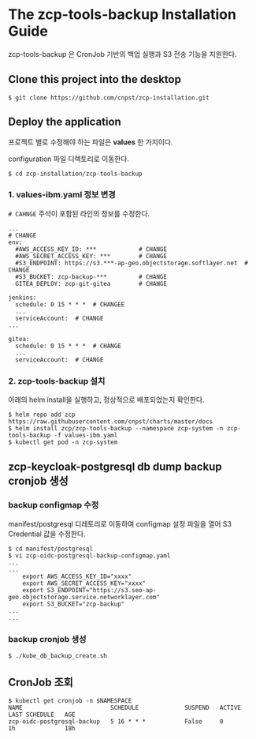 # The zcp-tools-backup Installation Guide

zcp-tools-backup 은 CronJob 기반의 백업 실행과 S3 전송 기능을 지원한다.

## Clone this project into the desktop
```
$ git clone https://github.com/cnpst/zcp-installation.git
```

## Deploy the application
프로젝트 별로 수정해야 하는 파일은 **values** 한 가지이다.

configuration 파일 디렉토리로 이동한다.

```
$ cd zcp-installation/zcp-tools-backup
```

### 1. values-ibm.yaml 정보 변경
`# CAHNGE` 주석이 포함된 라인의 정보를 수정한다.
```
...
# CHANGE
env:
  #AWS_ACCESS_KEY_ID: ***            # CHANGE
  #AWS_SECRET_ACCESS_KEY: ***        # CHANGE
  #S3_ENDPOINT: https://s3.***-ap-geo.objectstorage.softlayer.net  # CHANGE
  #S3_BUCKET: zcp-backup-***         # CHANGE
  GITEA_DEPLOY: zcp-git-gitea        # CHANGE

jenkins:
  schedule: 0 15 * * *  # CHANGEE
  ...
  serviceAccount:  # CHANGE
...

gitea:
  schedule: 0 15 * * *  # CHANGE
  ...
  serviceAccount:  # CHANGE
```

### 2. zcp-tools-backup 설치
아래의 helm install을 실행하고, 정상적으로 배포되었는지 확인한다. 
```
$ helm repo add zcp https://raw.githubusercontent.com/cnpst/charts/master/docs
$ helm install zcp/zcp-tools-backup --namespace zcp-system -n zcp-tools-backup -f values-ibm.yaml
$ kubectl get pod -n zcp-system
```

## zcp-keycloak-postgresql db dump backup cronjob 생성
### backup configmap 수정
manifest/postgresql 디레토리로 이동하여 configmap 설정 파일을 열어 S3 Credential 값을 수정한다.
```
$ cd manifest/postgresql
$ vi zcp-oidc-postgresql-backup-configmap.yaml
...
...
    export AWS_ACCESS_KEY_ID="xxxx"
    export AWS_SECRET_ACCESS_KEY="xxxx"
    export S3_ENDPOINT="https://s3.seo-ap-geo.objectstorage.service.networklayer.com"
    export S3_BUCKET="zcp-backup"
...
...
```

### backup cronjob 생성
```
$ ./kube_db_backup_create.sh
```

## CronJob 조회
```
$ kubectl get cronjob -n $NAMESPACE
NAME                         SCHEDULE             SUSPEND   ACTIVE    LAST SCHEDULE   AGE
zcp-oidc-postgresql-backup   5 16 * * *           False     0         1h              18h
```
